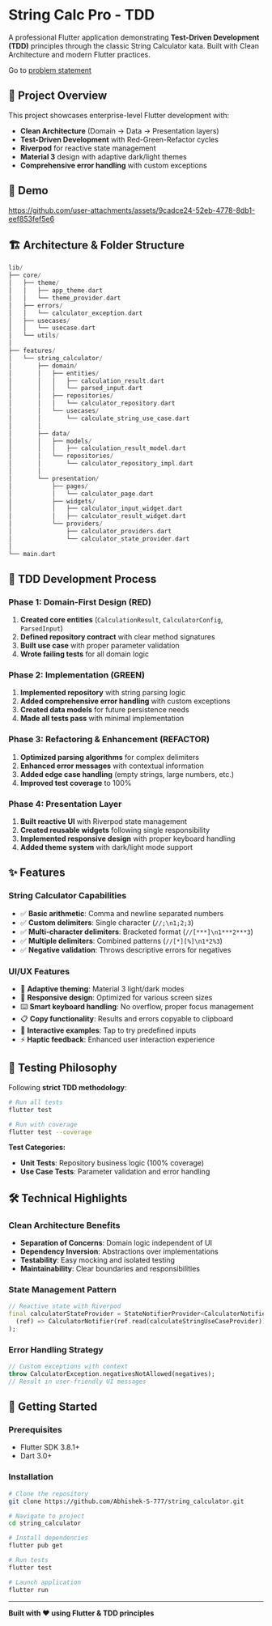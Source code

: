 # String Calc Pro - TDD

A professional Flutter application demonstrating **Test-Driven Development (TDD)** principles through the classic String Calculator kata. Built with Clean Architecture and modern Flutter practices.

Go to [problem statement](https://osherove.com/tdd-kata-1/)

## 🎯 Project Overview

This project showcases enterprise-level Flutter development with:

- **Clean Architecture** (Domain → Data → Presentation layers)
- **Test-Driven Development** with Red-Green-Refactor cycles
- **Riverpod** for reactive state management
- **Material 3** design with adaptive dark/light themes
- **Comprehensive error handling** with custom exceptions

## 📱 Demo

https://github.com/user-attachments/assets/9cadce24-52eb-4778-8db1-eef853fef5e6

## 🏗️ Architecture & Folder Structure

```dart
lib/
├── core/                           
│   ├── theme/                      
│   │   ├── app_theme.dart         
│   │   └── theme_provider.dart    
│   ├── errors/
│   │   └── calculator_exception.dart
│   ├── usecases/
│   │   └── usecase.dart
│   └── utils/
│
├── features/                       
│   └── string_calculator/         
│       ├── domain/                 
│       │   ├── entities/          
│       │   │   ├── calculation_result.dart
│       │   │   └── parsed_input.dart
│       │   ├── repositories/       
│       │   │   └── calculator_repository.dart
│       │   └── usecases/          
│       │       └── calculate_string_use_case.dart
│       │
│       ├── data/                   
│       │   ├── models/            
│       │   │   ├── calculation_result_model.dart
│       │   └── repositories/       
│       │       └── calculator_repository_impl.dart
│       │
│       └── presentation/           
│           ├── pages/             
│           │   └── calculator_page.dart
│           ├── widgets/           
│           │   ├── calculator_input_widget.dart
│           │   ├── calculator_result_widget.dart
│           └── providers/         
│               ├── calculator_providers.dart
│               └── calculator_state_provider.dart
│
└── main.dart                       
```

## 🔄 TDD Development Process

### Phase 1: Domain-First Design (RED)

1. **Created core entities** (`CalculationResult`, `CalculatorConfig`, `ParsedInput`)
2. **Defined repository contract** with clear method signatures
3. **Built use case** with proper parameter validation
4. **Wrote failing tests** for all domain logic

### Phase 2: Implementation (GREEN)

1. **Implemented repository** with string parsing logic
2. **Added comprehensive error handling** with custom exceptions
3. **Created data models** for future persistence needs
4. **Made all tests pass** with minimal implementation

### Phase 3: Refactoring & Enhancement (REFACTOR)

1. **Optimized parsing algorithms** for complex delimiters
2. **Enhanced error messages** with contextual information
3. **Added edge case handling** (empty strings, large numbers, etc.)
4. **Improved test coverage** to 100%

### Phase 4: Presentation Layer

1. **Built reactive UI** with Riverpod state management
2. **Created reusable widgets** following single responsibility
3. **Implemented responsive design** with proper keyboard handling
4. **Added theme system** with dark/light mode support

## ✨ Features

### String Calculator Capabilities

- ✅ **Basic arithmetic**: Comma and newline separated numbers
- ✅ **Custom delimiters**: Single character (`//;\n1;2;3`)
- ✅ **Multi-character delimiters**: Bracketed format (`//[***]\n1***2***3`)
- ✅ **Multiple delimiters**: Combined patterns (`//[*][%]\n1*2%3`)
- ✅ **Negative validation**: Throws descriptive errors for negatives

### UI/UX Features

- 🎨 **Adaptive theming**: Material 3 light/dark modes
- 📱 **Responsive design**: Optimized for various screen sizes
- ⌨️ **Smart keyboard handling**: No overflow, proper focus management
- 📋 **Copy functionality**: Results and errors copyable to clipboard
- 🎯 **Interactive examples**: Tap to try predefined inputs
- ⚡ **Haptic feedback**: Enhanced user interaction experience

## 🧪 Testing Philosophy

Following **strict TDD methodology**:

```bash
# Run all tests
flutter test

# Run with coverage
flutter test --coverage
```

**Test Categories:**

- **Unit Tests**: Repository business logic (100% coverage)
- **Use Case Tests**: Parameter validation and error handling

## 🛠️ Technical Highlights

### Clean Architecture Benefits

- **Separation of Concerns**: Domain logic independent of UI
- **Dependency Inversion**: Abstractions over implementations
- **Testability**: Easy mocking and isolated testing
- **Maintainability**: Clear boundaries and responsibilities

### State Management Pattern

```dart
// Reactive state with Riverpod
final calculatorStateProvider = StateNotifierProvider<CalculatorNotifier, CalculatorState>(
  (ref) => CalculatorNotifier(ref.read(calculateStringUseCaseProvider))
);
```

### Error Handling Strategy

```dart
// Custom exceptions with context
throw CalculatorException.negativesNotAllowed(negatives);
// Result in user-friendly UI messages
```

## 🚀 Getting Started

### Prerequisites

- Flutter SDK 3.8.1+
- Dart 3.0+

### Installation

```bash
# Clone the repository
git clone https://github.com/Abhishek-S-777/string_calculator.git

# Navigate to project
cd string_calculator

# Install dependencies
flutter pub get

# Run tests
flutter test

# Launch application
flutter run
```

---

**Built with ❤️ using Flutter & TDD principles**

